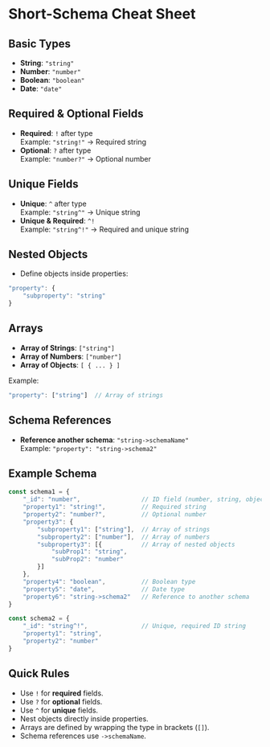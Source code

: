
# Short-Schema Cheat Sheet

## Basic Types

- **String**: `"string"`
- **Number**: `"number"`
- **Boolean**: `"boolean"`
- **Date**: `"date"`

## Required & Optional Fields

- **Required**: `!` after type  
  Example: `"string!"` → Required string
- **Optional**: `?` after type  
  Example: `"number?"` → Optional number

## Unique Fields

- **Unique**: `^` after type  
  Example: `"string^"` → Unique string
- **Unique & Required**: `^!`  
  Example: `"string^!"` → Required and unique string

## Nested Objects

- Define objects inside properties:

```js
"property": {
    "subproperty": "string"
}
```

## Arrays

- **Array of Strings**: `["string"]`
- **Array of Numbers**: `["number"]`
- **Array of Objects**: `[ { ... } ]`

Example:
```js
"property": ["string"]  // Array of strings
```

## Schema References

- **Reference another schema**: `"string->schemaName"`  
  Example: `"property": "string->schema2"`

## Example Schema

```js
const schema1 = {
    "_id": "number",                 // ID field (number, string, objectId)
    "property1": "string!",          // Required string
    "property2": "number?",          // Optional number
    "property3": {
        "subproperty1": ["string"],  // Array of strings
        "subproperty2": ["number"],  // Array of numbers
        "subproperty3": [{           // Array of nested objects
            "subProp1": "string",
            "subProp2": "number"
        }]
    },
    "property4": "boolean",          // Boolean type
    "property5": "date",             // Date type
    "property6": "string->schema2"   // Reference to another schema
}

const schema2 = {
    "_id": "string^!",               // Unique, required ID string
    "property1": "string",
    "property2": "number"
}
```

## Quick Rules

- Use `!` for **required** fields.
- Use `?` for **optional** fields.
- Use `^` for **unique** fields.
- Nest objects directly inside properties.
- Arrays are defined by wrapping the type in brackets (`[]`).
- Schema references use `->schemaName`.
